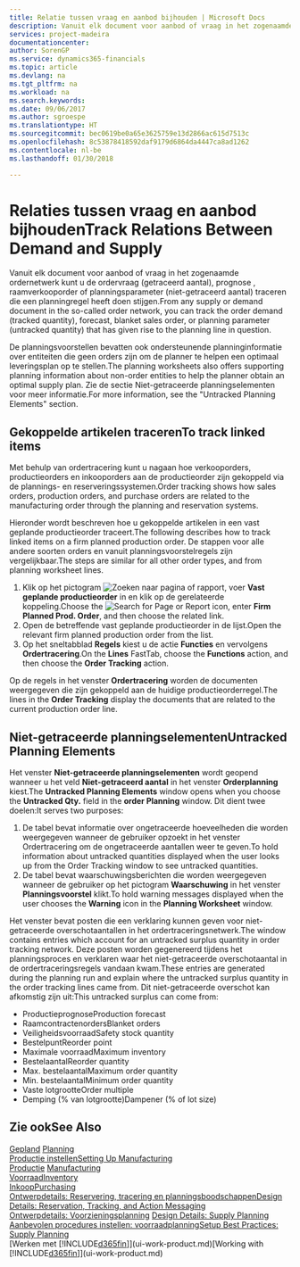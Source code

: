 ```yaml
---
title: Relatie tussen vraag en aanbod bijhouden | Microsoft Docs
description: Vanuit elk document voor aanbod of vraag in het zogenaamde ordernetwerk kunt u de ordervraag (getraceerd aantal), prognose , raamverkooporder of planningsparameter (niet-getraceerd aantal) traceren die een planningregel heeft doen stijgen.
services: project-madeira
documentationcenter: 
author: SorenGP
ms.service: dynamics365-financials
ms.topic: article
ms.devlang: na
ms.tgt_pltfrm: na
ms.workload: na
ms.search.keywords: 
ms.date: 09/06/2017
ms.author: sgroespe
ms.translationtype: HT
ms.sourcegitcommit: bec0619be0a65e3625759e13d2866ac615d7513c
ms.openlocfilehash: 8c53878418592daf9179d6864da4447ca8ad1262
ms.contentlocale: nl-be
ms.lasthandoff: 01/30/2018

---
```

# <a name="track-relations-between-demand-and-supply"></a><span data-ttu-id="84c65-103">Relaties tussen vraag en aanbod bijhouden</span><span class="sxs-lookup"><span data-stu-id="84c65-103">Track Relations Between Demand and Supply</span></span>
<span data-ttu-id="84c65-104">Vanuit elk document voor aanbod of vraag in het zogenaamde ordernetwerk kunt u de ordervraag (getraceerd aantal), prognose , raamverkooporder of planningsparameter (niet-getraceerd aantal) traceren die een planningregel heeft doen stijgen.</span><span class="sxs-lookup"><span data-stu-id="84c65-104">From any supply or demand document in the so-called order network, you can track the order demand (tracked quantity), forecast, blanket sales order, or planning parameter (untracked quantity) that has given rise to the planning line in question.</span></span>

<span data-ttu-id="84c65-105">De planningsvoorstellen bevatten ook ondersteunende planninginformatie over entiteiten die geen orders zijn om de planner te helpen een optimaal leveringsplan op te stellen.</span><span class="sxs-lookup"><span data-stu-id="84c65-105">The planning worksheets also offers supporting planning information about non-order entities to help the planner obtain an optimal supply plan.</span></span> <span data-ttu-id="84c65-106">Zie de sectie Niet-getraceerde planningselementen voor meer informatie.</span><span class="sxs-lookup"><span data-stu-id="84c65-106">For more information, see the "Untracked Planning Elements" section.</span></span>

## <a name="to-track-linked-items"></a><span data-ttu-id="84c65-107">Gekoppelde artikelen traceren</span><span class="sxs-lookup"><span data-stu-id="84c65-107">To track linked items</span></span>
<span data-ttu-id="84c65-108">Met behulp van ordertracering kunt u nagaan hoe verkooporders, productieorders en inkooporders aan de productieorder zijn gekoppeld via de plannings- en reserveringssystemen.</span><span class="sxs-lookup"><span data-stu-id="84c65-108">Order tracking shows how sales orders, production orders, and purchase orders are related to the manufacturing order through the planning and reservation systems.</span></span>

<span data-ttu-id="84c65-109">Hieronder wordt beschreven hoe u gekoppelde artikelen in een vast geplande productieorder traceert.</span><span class="sxs-lookup"><span data-stu-id="84c65-109">The following describes how to track linked items on a firm planned production order.</span></span> <span data-ttu-id="84c65-110">De stappen voor alle andere soorten orders en vanuit planningsvoorstelregels zijn vergelijkbaar.</span><span class="sxs-lookup"><span data-stu-id="84c65-110">The steps are similar for all other order types, and from planning worksheet lines.</span></span>

1. <span data-ttu-id="84c65-111">Klik op het pictogram ![Zoeken naar pagina of rapport](media/ui-search/search_small.png "pictogram Zoeken naar pagina of rapport"), voer **Vast geplande productieorder** in en klik op de gerelateerde koppeling.</span><span class="sxs-lookup"><span data-stu-id="84c65-111">Choose the ![Search for Page or Report](media/ui-search/search_small.png "Search for Page or Report icon") icon, enter **Firm Planned Prod. Order**, and then choose the related link.</span></span>
2. <span data-ttu-id="84c65-112">Open de betreffende vast geplande productieorder in de lijst.</span><span class="sxs-lookup"><span data-stu-id="84c65-112">Open the relevant firm planned production order from the list.</span></span>
3. <span data-ttu-id="84c65-113">Op het sneltabblad **Regels** kiest u de actie **Functies** en vervolgens **Ordertracering**.</span><span class="sxs-lookup"><span data-stu-id="84c65-113">On the **Lines** FastTab, choose the **Functions** action, and then choose the **Order Tracking** action.</span></span>

<span data-ttu-id="84c65-114">Op de regels in het venster **Ordertracering** worden de documenten weergegeven die zijn gekoppeld aan de huidige productieorderregel.</span><span class="sxs-lookup"><span data-stu-id="84c65-114">The lines in the **Order Tracking** display the documents that are related to the current production order line.</span></span>

## <a name="untracked-planning-elements"></a><span data-ttu-id="84c65-115">Niet-getraceerde planningselementen</span><span class="sxs-lookup"><span data-stu-id="84c65-115">Untracked Planning Elements</span></span>
<span data-ttu-id="84c65-116">Het venster **Niet-getraceerde planningselementen** wordt geopend wanneer u het veld **Niet-getraceerd aantal** in het venster **Orderplanning** kiest.</span><span class="sxs-lookup"><span data-stu-id="84c65-116">The **Untracked Planning Elements** window opens when you choose the **Untracked Qty.** field in the **order Planning** window.</span></span> <span data-ttu-id="84c65-117">Dit dient twee doelen:</span><span class="sxs-lookup"><span data-stu-id="84c65-117">It serves two purposes:</span></span>

1. <span data-ttu-id="84c65-118">De tabel bevat informatie over ongetraceerde hoeveelheden die worden weergegeven wanneer de gebruiker opzoekt in het venster Ordertracering om de ongetraceerde aantallen weer te geven.</span><span class="sxs-lookup"><span data-stu-id="84c65-118">To hold information about untracked quantities displayed when the user looks up from the Order Tracking window to see untracked quantities.</span></span>
2. <span data-ttu-id="84c65-119">De tabel bevat waarschuwingsberichten die worden weergegeven wanneer de gebruiker op het pictogram **Waarschuwing** in het venster **Planningsvoorstel** klikt.</span><span class="sxs-lookup"><span data-stu-id="84c65-119">To hold warning messages displayed when the user chooses the **Warning** icon in the **Planning Worksheet** window.</span></span>

<span data-ttu-id="84c65-120">Het venster bevat posten die een verklaring kunnen geven voor niet-getraceerde overschotaantallen in het ordertraceringsnetwerk.</span><span class="sxs-lookup"><span data-stu-id="84c65-120">The window contains entries which account for an untracked surplus quantity in order tracking network.</span></span> <span data-ttu-id="84c65-121">Deze posten worden gegenereerd tijdens het planningsproces en verklaren waar het niet-getraceerde overschotaantal in de ordertraceringsregels vandaan kwam.</span><span class="sxs-lookup"><span data-stu-id="84c65-121">These entries are generated during the planning run and explain where the untracked surplus quantity in the order tracking lines came from.</span></span> <span data-ttu-id="84c65-122">Dit niet-getraceerde overschot kan afkomstig zijn uit:</span><span class="sxs-lookup"><span data-stu-id="84c65-122">This untracked surplus can come from:</span></span>

- <span data-ttu-id="84c65-123">Productieprognose</span><span class="sxs-lookup"><span data-stu-id="84c65-123">Production forecast</span></span>
- <span data-ttu-id="84c65-124">Raamcontractenorders</span><span class="sxs-lookup"><span data-stu-id="84c65-124">Blanket orders</span></span>
- <span data-ttu-id="84c65-125">Veiligheidsvoorraad</span><span class="sxs-lookup"><span data-stu-id="84c65-125">Safety stock quantity</span></span>
- <span data-ttu-id="84c65-126">Bestelpunt</span><span class="sxs-lookup"><span data-stu-id="84c65-126">Reorder point</span></span>
- <span data-ttu-id="84c65-127">Maximale voorraad</span><span class="sxs-lookup"><span data-stu-id="84c65-127">Maximum inventory</span></span>
- <span data-ttu-id="84c65-128">Bestelaantal</span><span class="sxs-lookup"><span data-stu-id="84c65-128">Reorder quantity</span></span>
- <span data-ttu-id="84c65-129">Max. bestelaantal</span><span class="sxs-lookup"><span data-stu-id="84c65-129">Maximum order quantity</span></span>
- <span data-ttu-id="84c65-130">Min. bestelaantal</span><span class="sxs-lookup"><span data-stu-id="84c65-130">Minimum order quantity</span></span>
- <span data-ttu-id="84c65-131">Vaste lotgrootte</span><span class="sxs-lookup"><span data-stu-id="84c65-131">Order multiple</span></span>
- <span data-ttu-id="84c65-132">Demping (% van lotgrootte)</span><span class="sxs-lookup"><span data-stu-id="84c65-132">Dampener (% of lot size)</span></span>

## <a name="see-also"></a><span data-ttu-id="84c65-133">Zie ook</span><span class="sxs-lookup"><span data-stu-id="84c65-133">See Also</span></span>  
<span data-ttu-id="84c65-134">[Gepland](production-planning.md) </span><span class="sxs-lookup"><span data-stu-id="84c65-134">[Planning](production-planning.md) </span></span>  
[<span data-ttu-id="84c65-135">Productie instellen</span><span class="sxs-lookup"><span data-stu-id="84c65-135">Setting Up Manufacturing</span></span>](production-configure-production-processes.md)  
<span data-ttu-id="84c65-136">[Productie](production-manage-manufacturing.md)  </span><span class="sxs-lookup"><span data-stu-id="84c65-136">[Manufacturing](production-manage-manufacturing.md)  </span></span>  
[<span data-ttu-id="84c65-137">Voorraad</span><span class="sxs-lookup"><span data-stu-id="84c65-137">Inventory</span></span>](inventory-manage-inventory.md)  
[<span data-ttu-id="84c65-138">Inkoop</span><span class="sxs-lookup"><span data-stu-id="84c65-138">Purchasing</span></span>](purchasing-manage-purchasing.md)  
[<span data-ttu-id="84c65-139">Ontwerpdetails: Reservering, tracering en planningsboodschappen</span><span class="sxs-lookup"><span data-stu-id="84c65-139">Design Details: Reservation, Tracking, and Action Messaging</span></span>](design-details-reservation-order-tracking-and-action-messaging.md)  
<span data-ttu-id="84c65-140">[Ontwerpdetails: Voorzieningsplanning](design-details-supply-planning.md) </span><span class="sxs-lookup"><span data-stu-id="84c65-140">[Design Details: Supply Planning](design-details-supply-planning.md) </span></span>  
[<span data-ttu-id="84c65-141">Aanbevolen procedures instellen: voorraadplanning</span><span class="sxs-lookup"><span data-stu-id="84c65-141">Setup Best Practices: Supply Planning</span></span>](setup-best-practices-supply-planning.md)  
<span data-ttu-id="84c65-142">[Werken met [!INCLUDE[d365fin](includes/d365fin_md.md)]](ui-work-product.md)</span><span class="sxs-lookup"><span data-stu-id="84c65-142">[Working with [!INCLUDE[d365fin](includes/d365fin_md.md)]](ui-work-product.md)</span></span>


